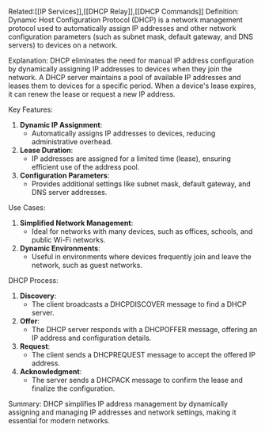 Related:[[IP Services]],[[DHCP Relay]],[[DHCP Commands]]
Definition:
Dynamic Host Configuration Protocol (DHCP) is a network management protocol used to automatically assign IP addresses and other network configuration parameters (such as subnet mask, default gateway, and DNS servers) to devices on a network.

Explanation:
DHCP eliminates the need for manual IP address configuration by dynamically assigning IP addresses to devices when they join the network. A DHCP server maintains a pool of available IP addresses and leases them to devices for a specific period. When a device's lease expires, it can renew the lease or request a new IP address.

Key Features:
1. **Dynamic IP Assignment**:
   - Automatically assigns IP addresses to devices, reducing administrative overhead.
2. **Lease Duration**:
   - IP addresses are assigned for a limited time (lease), ensuring efficient use of the address pool.
3. **Configuration Parameters**:
   - Provides additional settings like subnet mask, default gateway, and DNS server addresses.

Use Cases:
1. **Simplified Network Management**:
   - Ideal for networks with many devices, such as offices, schools, and public Wi-Fi networks.
2. **Dynamic Environments**:
   - Useful in environments where devices frequently join and leave the network, such as guest networks.

DHCP Process:
1. **Discovery**:
   - The client broadcasts a DHCPDISCOVER message to find a DHCP server.
2. **Offer**:
   - The DHCP server responds with a DHCPOFFER message, offering an IP address and configuration details.
3. **Request**:
   - The client sends a DHCPREQUEST message to accept the offered IP address.
4. **Acknowledgment**:
   - The server sends a DHCPACK message to confirm the lease and finalize the configuration.

Summary:
DHCP simplifies IP address management by dynamically assigning and managing IP addresses and network settings, making it essential for modern networks.